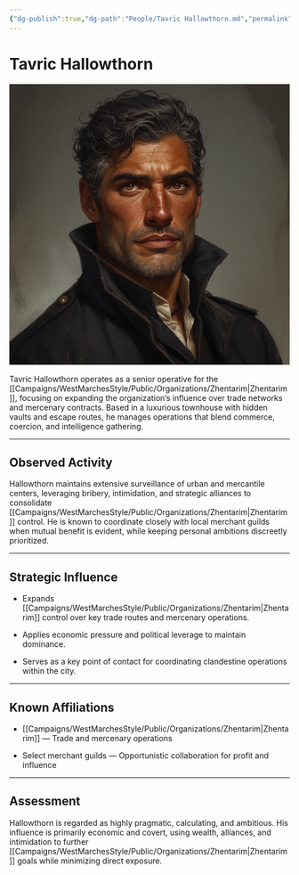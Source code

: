 ```yaml
---
{"dg-publish":true,"dg-path":"People/Tavric Hallowthorn.md","permalink":"/people/tavric-hallowthorn/","tags":["NPC","Zhentarim"],"dgShowFileTree":true}
---
```


# **Tavric Hallowthorn**

![Tavric Hallowthorn.jpg](/img/user/_assets/WestMarchesStyle/NPC%20Portraits/Tavric%20Hallowthorn.jpg)

Tavric Hallowthorn operates as a senior operative for the [[Campaigns/WestMarchesStyle/Public/Organizations/Zhentarim\|Zhentarim]], focusing on expanding the organization’s influence over trade networks and mercenary contracts. Based in a luxurious townhouse with hidden vaults and escape routes, he manages operations that blend commerce, coercion, and intelligence gathering.

---

## Observed Activity

Hallowthorn maintains extensive surveillance of urban and mercantile centers, leveraging bribery, intimidation, and strategic alliances to consolidate [[Campaigns/WestMarchesStyle/Public/Organizations/Zhentarim\|Zhentarim]] control. He is known to coordinate closely with local merchant guilds when mutual benefit is evident, while keeping personal ambitions discreetly prioritized.

---

## Strategic Influence

- Expands [[Campaigns/WestMarchesStyle/Public/Organizations/Zhentarim\|Zhentarim]] control over key trade routes and mercenary operations.
    
- Applies economic pressure and political leverage to maintain dominance.
    
- Serves as a key point of contact for coordinating clandestine operations within the city.
    

---

## Known Affiliations

- [[Campaigns/WestMarchesStyle/Public/Organizations/Zhentarim\|Zhentarim]] — Trade and mercenary operations
    
- Select merchant guilds — Opportunistic collaboration for profit and influence
    

---

## Assessment

Hallowthorn is regarded as highly pragmatic, calculating, and ambitious. His influence is primarily economic and covert, using wealth, alliances, and intimidation to further [[Campaigns/WestMarchesStyle/Public/Organizations/Zhentarim\|Zhentarim]] goals while minimizing direct exposure.